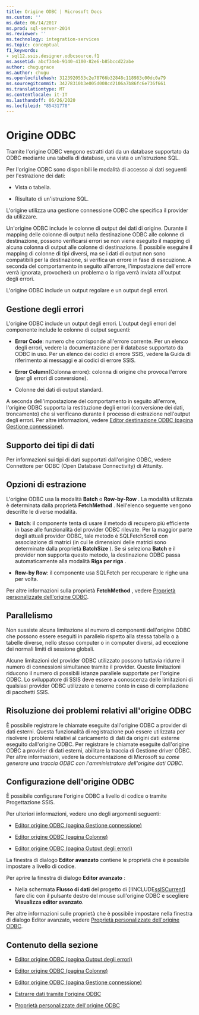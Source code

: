 ```yaml
---
title: Origine ODBC | Microsoft Docs
ms.custom: ''
ms.date: 06/14/2017
ms.prod: sql-server-2014
ms.reviewer: ''
ms.technology: integration-services
ms.topic: conceptual
f1_keywords:
- sql12.ssis.designer.odbcsource.f1
ms.assetid: abcf34eb-9140-4100-82e6-b85bccd22abe
author: chugugrace
ms.author: chugu
ms.openlocfilehash: 3123920553c2e78766b32848c118983c00dc0a79
ms.sourcegitcommit: 34278310b3e005d008cd2106a7b86fc6e736f661
ms.translationtype: MT
ms.contentlocale: it-IT
ms.lasthandoff: 06/26/2020
ms.locfileid: "85431778"
---
```

# <a name="odbc-source"></a>Origine ODBC
  Tramite l'origine ODBC vengono estratti dati da un database supportato da ODBC mediante una tabella di database, una vista o un'istruzione SQL.  
  
 Per l'origine ODBC sono disponibili le modalità di accesso ai dati seguenti per l'estrazione dei dati:  
  
-   Vista o tabella.  
  
-   Risultato di un'istruzione SQL.  
  
 L'origine utilizza una gestione connessione ODBC che specifica il provider da utilizzare.  
  
 Un'origine ODBC include le colonne di output dei dati di origine. Durante il mapping delle colonne di output nella destinazione ODBC alle colonne di destinazione, possono verificarsi errori se non viene eseguito il mapping di alcuna colonna di output alle colonne di destinazione. È possibile eseguire il mapping di colonne di tipi diversi, ma se i dati di output non sono compatibili per la destinazione, si verifica un errore in fase di esecuzione. A seconda del comportamento in seguito all'errore, l'impostazione dell'errore verrà ignorata, provocherà un problema o la riga verrà inviata all'output degli errori.  
  
 L'origine ODBC include un output regolare e un output degli errori.  
  
## <a name="error-handling"></a>Gestione degli errori  
 L'origine ODBC include un output degli errori. L'output degli errori del componente include le colonne di output seguenti:  
  
-   **Error Code**: numero che corrisponde all'errore corrente. Per un elenco degli errori, vedere la documentazione per il database supportato da ODBC in uso. Per un elenco dei codici di errore SSIS, vedere la Guida di riferimento ai messaggi e ai codici di errore SSIS.  
  
-   **Error Column**(Colonna errore): colonna di origine che provoca l'errore (per gli errori di conversione).  
  
-   Colonne dei dati di output standard.  
  
 A seconda dell'impostazione del comportamento in seguito all'errore, l'origine ODBC supporta la restituzione degli errori (conversione dei dati, troncamento) che si verificano durante il processo di estrazione nell'output degli errori. Per altre informazioni, vedere [Editor destinazione ODBC &#40;pagina Gestione connessione&#41;](../odbc-destination-editor-connection-manager-page.md).  
  
## <a name="data-type-support"></a>Supporto dei tipi di dati  
 Per informazioni sui tipi di dati supportati dall'origine ODBC, vedere Connettore per ODBC (Open Database Connectivity) di Attunity.  
  
## <a name="extract-options"></a>Opzioni di estrazione  
 L'origine ODBC usa la modalità **Batch** o **Row-by-Row** . La modalità utilizzata è determinata dalla proprietà **FetchMethod** . Nell'elenco seguente vengono descritte le diverse modalità.  
  
-   **Batch**: il componente tenta di usare il metodo di recupero più efficiente in base alle funzionalità del provider ODBC rilevate. Per la maggior parte degli attuali provider ODBC, tale metodo è SQLFetchScroll con associazione di matrici (in cui le dimensioni delle matrici sono determinate dalla proprietà **BatchSize** ). Se si seleziona **Batch** e il provider non supporta questo metodo, la destinazione ODBC passa automaticamente alla modalità **Riga per riga** .  
  
-   **Row-by Row**: il componente usa SQLFetch per recuperare le righe una per volta.  
  
 Per altre informazioni sulla proprietà **FetchMethod** , vedere [Proprietà personalizzate dell'origine ODBC](odbc-source-custom-properties.md).  
  
## <a name="parallelism"></a>Parallelismo  
 Non sussiste alcuna limitazione al numero di componenti dell'origine ODBC che possono essere eseguiti in parallelo rispetto alla stessa tabella o a tabelle diverse, nello stesso computer o in computer diversi, ad eccezione dei normali limiti di sessione globali.  
  
 Alcune limitazioni del provider ODBC utilizzato possono tuttavia ridurre il numero di connessioni simultanee tramite il provider. Queste limitazioni riducono il numero di possibili istanze parallele supportate per l'origine ODBC. Lo sviluppatore di SSIS deve essere a conoscenza delle limitazioni di qualsiasi provider ODBC utilizzato e tenerne conto in caso di compilazione di pacchetti SSIS.  
  
## <a name="troubleshooting-the-odbc-source"></a>Risoluzione dei problemi relativi all'origine ODBC  
 È possibile registrare le chiamate eseguite dall'origine ODBC a provider di dati esterni. Questa funzionalità di registrazione può essere utilizzata per risolvere i problemi relativi al caricamento di dati da origini dati esterne eseguito dall'origine ODBC. Per registrare le chiamate eseguite dall'origine ODBC a provider di dati esterni, abilitare la traccia di Gestione driver ODBC. Per altre informazioni, vedere la documentazione di Microsoft su *come generare una traccia ODBC con l'amministratore dell'origine dati ODBC*.  
  
## <a name="configuring-the-odbc-source"></a>Configurazione dell'origine ODBC  
 È possibile configurare l'origine ODBC a livello di codice o tramite Progettazione SSIS.  
  
 Per ulteriori informazioni, vedere uno degli argomenti seguenti:  
  
-   [Editor origine ODBC &#40;pagina Gestione connessione&#41;](../odbc-source-editor-connection-manager-page.md)  
  
-   [Editor origine ODBC &#40;pagina Colonne&#41;](../odbc-source-editor-columns-page.md)  
  
-   [Editor origine ODBC &#40;pagina Output degli errori&#41;](../odbc-source-editor-error-output-page.md)  
  
 La finestra di dialogo **Editor avanzato** contiene le proprietà che è possibile impostare a livello di codice.  
  
 Per aprire la finestra di dialogo **Editor avanzato** :  
  
-   Nella schermata **Flusso di dati** del progetto di [!INCLUDE[ssISCurrent](../../includes/ssiscurrent-md.md)] fare clic con il pulsante destro del mouse sull'origine ODBC e scegliere **Visualizza editor avanzato**.  
  
 Per altre informazioni sulle proprietà che è possibile impostare nella finestra di dialogo Editor avanzato, vedere [Proprietà personalizzate dell'origine ODBC](odbc-source-custom-properties.md).  
  
## <a name="in-this-section"></a>Contenuto della sezione  
  
-   [Editor origine ODBC &#40;pagina Output degli errori&#41;](../odbc-source-editor-error-output-page.md)  
  
-   [Editor origine ODBC &#40;pagina Colonne&#41;](../odbc-source-editor-columns-page.md)  
  
-   [Editor origine ODBC &#40;pagina Gestione connessione&#41;](../odbc-source-editor-connection-manager-page.md)  
  
-   [Estrarre dati tramite l'origine ODBC](odbc-source.md)  
  
-   [Proprietà personalizzate dell'origine ODBC](odbc-source-custom-properties.md)  
  
  
